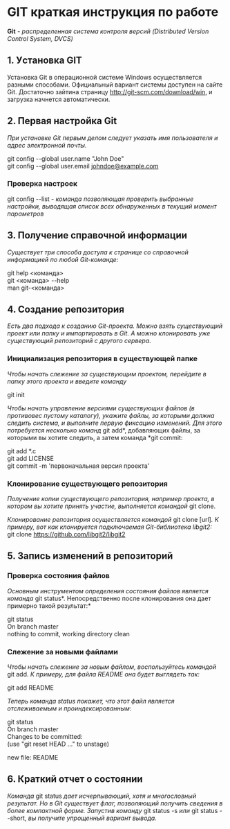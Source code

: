 # GIT краткая инструкция по работе

**Git** - *распределенная система контроля версий (Distributed Version Control System, DVCS)*

## 1. Уcтановка GIT

Установка Git в операционной системе Windows осуществляется разными способами. Официальный вариант системы доступен на сайте Git. Достаточно зайтина страницу http://git-scm.com/download/win, и загрузка начнется автоматически.

## 2. Первая настройка Git

*При установке Git первым делом следует указать имя пользователя и адрес электронной почты.*  

git config --global user.name "John Doe"  
git config --global user.email johndoe@example.com

### Проверка настроек

git config --list - *команда позволяющая проверить выбранные настройки, выводящая список всех обнаруженных в текущий момент параметров*

## 3. Получение справочной информации

*Существует три способа доступа к странице со справочной информацией по любой Git-команде:*

git help <команда>  
git <команда> --help  
man git-<команда>

## 4. Создание репозитория

*Есть два подхода к созданию Git-проекта. Можно взять существующий проект или папку и импортировать в Git. А можно клонировать уже существующий репозиторий с другого сервера.*

### Инициализация репозитория в существующей папке

*Чтобы начать слежение за существующим проектом, перейдите в папку этого проекта и введите команду*  

git init

*Чтобы начать управление версиями существующих файлов (в противовес пустому каталогу), укажите файлы, за которыми должна следить система, и выполните первую фиксацию изменений. Для этого потребуется несколько команд* git add*, добавляющих файлы, за которыми вы хотите следить, а затем команда *git commit:

git add *.c  
git add LICENSE  
git commit -m 'первоначальная версия проекта'

### Клонирование существующего репозитория

*Получение копии существующего репозитория, например проекта, в котором вы хотите принять участие, выполняется командой* git clone.

*Клонирование репозитория осуществляется командой* git clone [url]*. К примеру, вот как клонируется подключаемая Git-библиотека libgit2:*  
git clone https://github.com/libgit2/libgit2

## 5. Запись изменений в репозиторий

### Проверка состояния файлов

*Основным инструментом определения состояния файлов является команда* git status*. Непосредственно после клонирования она дает примерно такой результат:*  

git status  
On branch master  
nothing to commit, working directory clean

### Слежение за новыми файлами

*Чтобы начать слежение за новым файлом, воспользуйтесь командой* git add. *К примеру, для файла README она будет выглядеть так:*  

git add README  

*Теперь команда *status* покажет, что этот файл является отслеживаемым и проиндексированным:*

git status  
On branch master  
Changes to be committed:  
(use "git reset HEAD <file>..." to unstage)  

new file: README

## 6. Краткий отчет о состоянии

*Команда* git status *дает исчерпывающий, хотя и многословный результат. Но в Git существует флаг, позволяющий получить сведения в более компактной форме. Запустив команду* git status -s *или* git status --short, *вы получите упрощенный вариант вывода.*
